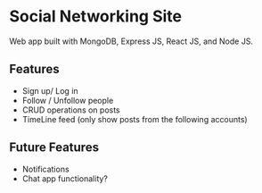 # Social Networking Site
Web app built with MongoDB, Express JS, React JS, and Node JS.

## Features
- Sign up/ Log in
- Follow / Unfollow people
- CRUD operations on posts
- TimeLine feed (only show posts from the following accounts)

## Future Features
- Notifications
- Chat app functionality?
